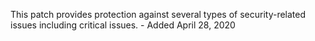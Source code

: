 This patch provides protection against several types of security-related issues including critical issues. - Added April 28, 2020
